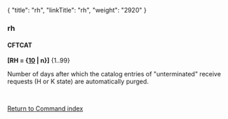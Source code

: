 {
    "title": "rh",
    "linkTitle": "rh",
    "weight": "2920"
}<span id="rh"></span>

### rh

#### CFTCAT

**\[RH = {<u>10</u> | n}\]** {1..99}

Number of days after which the catalog entries of "unterminated"
receive requests (H or K state) are automatically purged.

 

[Return to Command index](../../)
